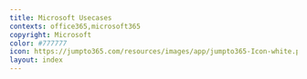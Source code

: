 ```yaml
---
title: Microsoft Usecases
contexts: office365,microsoft365
copyright: Microsoft
color: #777777
icon: https://jumpto365.com/resources/images/app/jumpto365-Icon-white.png
layout: index
---
```

